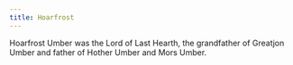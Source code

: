 ```yaml
---
title: Hoarfrost
---
```


Hoarfrost Umber was the Lord of Last Hearth, the grandfather of Greatjon Umber and father of Hother Umber and Mors Umber.


